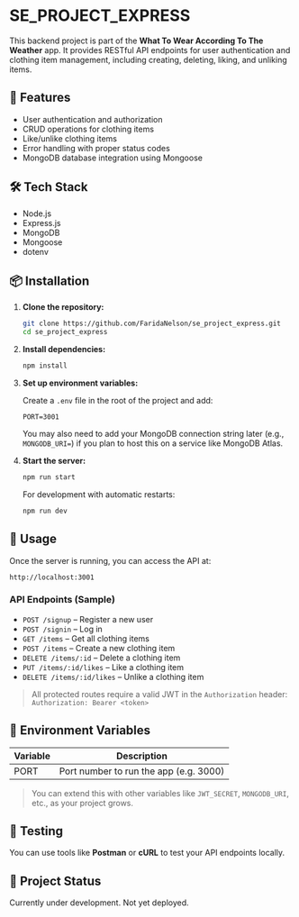 # SE_PROJECT_EXPRESS

This backend project is part of the **What To Wear According To The Weather** app. It provides RESTful API endpoints for user authentication and clothing item management, including creating, deleting, liking, and unliking items.

## 🧩 Features

- User authentication and authorization
- CRUD operations for clothing items
- Like/unlike clothing items
- Error handling with proper status codes
- MongoDB database integration using Mongoose

## 🛠️ Tech Stack

- Node.js
- Express.js
- MongoDB
- Mongoose
- dotenv

## 📦 Installation

1. **Clone the repository:**

   ```bash
   git clone https://github.com/FaridaNelson/se_project_express.git
   cd se_project_express
   ```

2. **Install dependencies:**

   ```bash
   npm install
   ```

3. **Set up environment variables:**

   Create a `.env` file in the root of the project and add:

   ```env
   PORT=3001
   ```

   You may also need to add your MongoDB connection string later (e.g., `MONGODB_URI=`) if you plan to host this on a service like MongoDB Atlas.

4. **Start the server:**

   ```bash
   npm run start
   ```

   For development with automatic restarts:

   ```bash
   npm run dev
   ```

## 🚀 Usage

Once the server is running, you can access the API at:

```
http://localhost:3001
```

### API Endpoints (Sample)

- `POST /signup` – Register a new user
- `POST /signin` – Log in
- `GET /items` – Get all clothing items
- `POST /items` – Create a new clothing item
- `DELETE /items/:id` – Delete a clothing item
- `PUT /items/:id/likes` – Like a clothing item
- `DELETE /items/:id/likes` – Unlike a clothing item

> All protected routes require a valid JWT in the `Authorization` header:  
> `Authorization: Bearer <token>`

## 🔐 Environment Variables

| Variable | Description                            |
| -------- | -------------------------------------- |
| PORT     | Port number to run the app (e.g. 3000) |

> You can extend this with other variables like `JWT_SECRET`, `MONGODB_URI`, etc., as your project grows.

## 🧪 Testing

You can use tools like **Postman** or **cURL** to test your API endpoints locally.

## 📍 Project Status

Currently under development. Not yet deployed.
